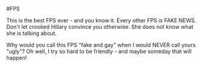 #FPS

This is the best FPS ever - and you know it. Every other FPS is FAKE NEWS. Don't let crooked Hillary convince you otherwise. 
She does not know what she is talking about. 

Why would you call this FPS "fake and gay" when I would NEVER call yours "ugly"? Oh well, I try so hard to be friendly - and maybe someday that will happen!
